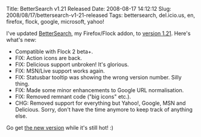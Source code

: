 Title: BetterSearch v1.21 Released
Date: 2008-08-17 14:12:12
Slug: 2008/08/17/bettersearch-v1-21-released
Tags: bettersearch, del.icio.us, en, firefox, flock, google, microsoft, yahoo!


I've updated [BetterSearch][1], my Firefox/Flock addon, to [version 1.21][2].
Here's what's new:

  * Compatible with Flock 2 beta+.
  * FIX: Action icons are back.
  * FIX: Delicious support unbroken! It's glorious.
  * FIX: MSN/Live support works again.
  * FIX: Statusbar tooltip was showing the wrong version number. Silly thing.
  * FIX: Made some minor enhancements to Google URL normalisation.
  * FIX: Removed remnant code ("big icons" etc.).
  * CHG: Removed support for everything but Yahoo!, Google, MSN and Delicious. Sorry, don't have the time anymore to keep track of anything else.

Go get [the new version][2] while it's still hot! :)

   [1]: http://bettersearch.zottmann.org/
   [2]: https://addons.mozilla.org/en-US/firefox/addon/211

